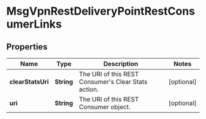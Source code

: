 
# MsgVpnRestDeliveryPointRestConsumerLinks

## Properties
Name | Type | Description | Notes
------------ | ------------- | ------------- | -------------
**clearStatsUri** | **String** | The URI of this REST Consumer&#39;s Clear Stats action. |  [optional]
**uri** | **String** | The URI of this REST Consumer object. |  [optional]



